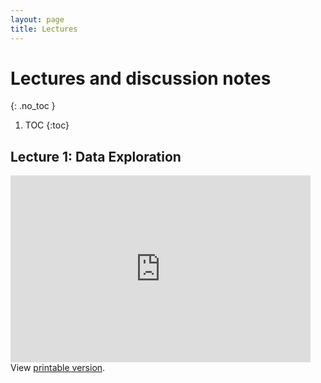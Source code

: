 ```yaml
---
layout: page
title: Lectures
---
```


# Lectures and discussion notes
{: .no_toc }

1. TOC
{:toc}

## Lecture 1: Data Exploration

<!-- <iframe src="https://docs.google.com/presentation/d/e/2PACX-1vR2bmmDtART40CI4EZuGCcWe2Y0ymmkZFy99zKJphov4nvDf7egmqK6Jj8Y8To3Hq2QQDj09DtpGKVx/embed?start=false&loop=false&delayms=60000" frameborder="0" width="480" height="299" allowfullscreen="true" mozallowfullscreen="true" webkitallowfullscreen="true"></iframe> -->
<iframe src="https://docs.google.com/presentation/d/e/2PACX-1vQHo8F5Xj16SKQ1NLEdfovX_QmjQljKdqZ15p3zm41KT5HA6PQP9F3I2rGEGpSLdFGZq1ekJaRt5Z-b/embed?start=false&loop=false&delayms=6000" frameborder="0" width="480" height="299" allowfullscreen="true" mozallowfullscreen="true" webkitallowfullscreen="true"></iframe>
<div>
View <a href="https://docs.google.com/presentation/d/1Tpyksl3dZy4DUtXbT3X9IjX-ZUWka1xsbnHN0t65W4g/edit?usp=sharing">printable version</a>.
</div>